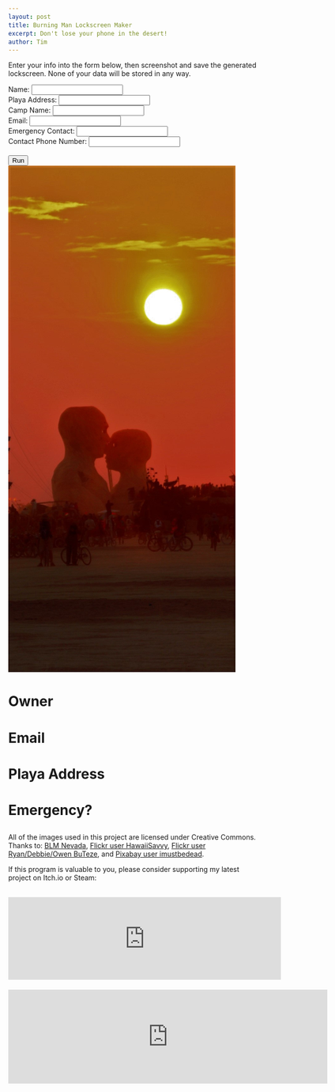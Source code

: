 ```yaml
---
layout: post
title: Burning Man Lockscreen Maker
excerpt: Don't lose your phone in the desert!
author: Tim
---
```

<div>
	<p>Enter your info into the form below, then screenshot and save the generated lockscreen. None of your data will be stored in any way.</p>
	Name: <input id="name" type="text" accept-charset="UTF-8"><br />
	Playa Address: <input id="address" type="text" accept-charset="UTF-8"><br />
	Camp Name: <input id="camp" type="text" accept-charset="UTF-8"><br />
	Email: <input id="email" type="text" accept-charset="UTF-8"><br />
	Emergency Contact: <input id="emergency_contact" type="text" accept-charset="UTF-8"><br />
	Contact Phone Number: <input id="emergency_phone" type="text" accept-charset="UTF-8"><br />
	<br />
	<button type="button" onclick="run()">Run</button>
	<br />
	<div class="container">
		<img id="background" src="/images/lockscreenMaker/Image01.jpg" alt="">
		<span id="info" color="white">
			<h1>Owner</h1>
			<h2 id="name_out"></h2>
			<h1>Email</h1>
			<h2 id="email_out"></h2>
			<h1>Playa Address</h1>
			<h2 id="camp_out"></h2>
			<h2 id="address_out"></h2>
			<h1>Emergency?</h1>
			<h2 id="emergency_contact_out"></h2>
			<h2 id="emergency_phone_out"></h2>
		</span>
	</div>
	<p>All of the images used in this project are licensed under Creative Commons. Thanks to: <a href="https://www.flickr.com/photos/blmnevada/">BLM Nevada</a>, <a href="https://www.flickr.com/photos/hawaiisavvy/">Flickr user HawaiiSavvy</a>, <a href="https://www.flickr.com/photos/buteze/">Flickr user Ryan/Debbie/Owen BuTeze</a>, and <a href="https://www.imustbedead.com/home">Pixabay user imustbedead</a>.</p>
	<p>If this program is valuable to you, please consider supporting my latest project on Itch.io or Steam:</p>
	<br>
	<iframe src="https://itch.io/embed/1753822?bg_color=151619&amp;fg_color=c1cdda&amp;link_color=2689ff&amp;border_color=3BA55C" width="552" height="167" frameborder="0"><a href="https://hoodmentality.itch.io/barkelona">Barkelona by Hood Mentality Software Studio</a></iframe>
	<br>
	<br>
	<iframe src="https://store.steampowered.com/widget/2434300/" frameborder="0" width="646" height="190"></iframe>
	<br>
	<script>
		function run() {
			randomImg() 
			
			var name = document.getElementById("name").value;
			document.getElementById("name_out").innerHTML = name;
			
			var address = document.getElementById("address").value;
			document.getElementById("address_out").innerHTML = address;
			var camp = document.getElementById("camp").value;
			document.getElementById("camp_out").innerHTML = camp;
			
			var email = document.getElementById("email").value;
			document.getElementById("email_out").innerHTML = email;
			
			var emergency_contact = document.getElementById("emergency_contact").value;
			document.getElementById("emergency_contact_out").innerHTML = emergency_contact;
			var emergency_phone = document.getElementById("emergency_phone").value;
			document.getElementById("emergency_phone_out").innerHTML = emergency_phone;
		}
		
		const PREFIX = "/images/lockscreenMaker/";
		const IMG_FILENAMES = ["Image01.jpg", "Image02.jpg", "Image03.jpg", "Image04.jpg", 
		"Image05.jpg", "Image06.jpg", "Image07.jpg", "Image08.jpg", "Image09.jpg", "Image10.jpg", 
		"Image11.jpg", "Image12.jpg", "Image13.jpg", "Image14.jpg", "Image15.jpg"];
		function randomImg() {
			var idx = Math.floor(Math.random() * IMG_FILENAMES.length);
			document.getElementById("background").src = PREFIX + IMG_FILENAMES[idx];
		}
	</script>